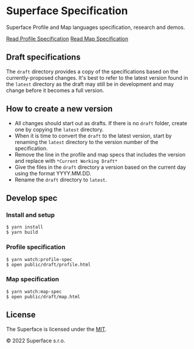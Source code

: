 # Superface Specification

Superface Profile and Map languages specification, research and demos.

[Read Profile Specification](https://spec.superface.dev/profile)
[Read Map Specification](https://spec.superface.dev/map)

## Draft specifications

The `draft` directory provides a copy of the specifications based on the currently-proposed changes. It's best to refer to the latest version found in the `latest` directory as the draft may still be in development and may change before it becomes a full version.

## How to create a new version

- All changes should start out as drafts. If there is no `draft` folder, create one by copying the `latest` directory.
- When it is time to convert the `draft` to the latest version, start by renaming the `latest` directory to the version number of the specification.
- Remove the line in the profile and map specs that includes the version and replace with `*Current Working Draft*`
- Give the files in the `draft` directory a version based on the current day using the format YYYY.MM.DD.
- Rename the `draft` directory to `latest`.

## Develop spec

### Install and setup

```
$ yarn install
$ yarn build
```

### Profile specification

```
$ yarn watch:profile-spec
$ open public/draft/profile.html
```

### Map specification

```
$ yarn watch:map-spec
$ open public/draft/map.html
```

## License

The Superface is licensed under the [MIT](LICENSE).

© 2022 Superface s.r.o.
